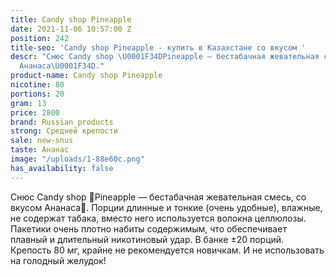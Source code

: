 ```yaml
---
title: Candy shop Pineapple
date: 2021-11-06 10:57:00 Z
position: 242
title-seo: 'Candy shop Pineapple - купить в Казахстане со вкусом '
descr: "Снюс Candy shop \U0001F34DPineapple — бестабачная жевательная смесь, со вкусом
  Ананаса\U0001F34D."
product-name: Candy shop Pineapple
nicotine: 80
portions: 20
gram: 13
price: 2800
brand: Russian products
strong: Средней крепости
sale: new-snus
taste: Ананас
image: "/uploads/1-88e60c.png"
has_availability: false
---
```


Снюс Candy shop 🍍Pineapple — бестабачная жевательная смесь, со вкусом Ананаса🍍. Порции длинные и тонкие (очень удобные), влажные, не содержат табака, вместо него используется волокна целлюлозы. Пакетики очень плотно набиты содержимым, что обеспечивает плавный и длительный никотиновый удар. В банке ±20 порций. Крепость 80 мг, крайне не рекомендуется новичкам. И не использовать на голодный желудок!
